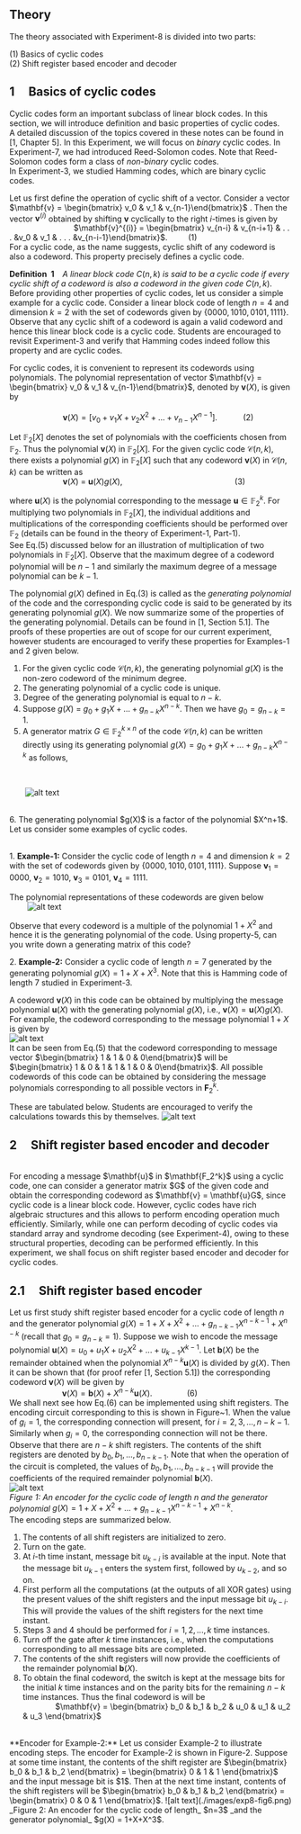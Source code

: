 ## Theory

The theory associated with Experiment-8 is divided into two parts:

(1) Basics of cyclic codes <br/>
(2) Shift register based encoder and decoder

## 1 &nbsp; &nbsp; Basics of cyclic codes

Cyclic codes form an important subclass of linear block codes. In this section, we will introduce definition and basic properties of cyclic codes. <br/> A detailed discussion of the topics covered in these notes can be found in [1, Chapter 5]. In this Experiment, we will focus on _binary_ cyclic codes. In Experiment-7, we had introduced Reed-Solomon codes. Note that Reed-Solomon codes form a class of _non-binary_ cyclic codes. <br/> In Experiment-3, we studied Hamming codes, which are binary cyclic codes.   

Let us first define the operation of cyclic shift of a vector. Consider a vector $\mathbf{v} = \begin{bmatrix} v_0 & v_1 & v_{n-1}\end{bmatrix}$ .
Then the vector $\mathbf{v}^{(i)}$ obtained by shifting $\mathbf{v}$ cyclically to the right $i$-times is given by <br/>
&nbsp; &nbsp; &nbsp; &nbsp; &nbsp; &nbsp; &nbsp; &nbsp; &nbsp; &nbsp;  &nbsp; &nbsp; &nbsp;&nbsp; &nbsp; $\mathbf{v}^{(i)} = \begin{bmatrix} v_{n-i} & v_{n-i+1} & . . .  &v_0 & v_1 & . . . &v_{n-i-1}\end{bmatrix}$. &ensp; &ensp;  &ensp;  (1) <br/>
For a cyclic code, as the name suggests,  cyclic shift of any codeword is also a codeword. This property precisely defines a cyclic code. 
 
 **Definition&ensp;1** &ensp; _A linear block code_ $C(n,k)$ _is said to be a cyclic code if every cyclic shift of a codeword is also a codeword in the given code_ $C(n,k)$. <br/>
Before providing other properties of cyclic codes, let us consider a simple example for a cyclic code. Consider a linear block code of length $n=4$ and dimension $k=2$ 
with the set of codewords given by $\{ 0000, 1010, 0101, 1111 \}$. Observe that any cyclic shift of a codeword is again a valid codeword and hence this linear block code is a cyclic code. Students are encouraged to revisit Experiment-3 and verify that Hamming codes indeed follow this property and are cyclic codes.

For cyclic codes, it is convenient to represent its codewords using polynomials. The polynomial representation of vector  $\mathbf{v} = \begin{bmatrix} v_0 & v_1 & v_{n-1}\end{bmatrix}$, denoted by $\mathbf{v}(X)$, is given by <br/>  
&ensp;&ensp;&ensp;&ensp;&ensp;&ensp;&ensp;&ensp;&ensp;&ensp;&ensp;&ensp;&ensp; $\mathbf{v}(X) = [ v_0 + v_1X + v_2X^2 + ... + v_{n-1}X^{n-1}]$. &ensp;&ensp;&ensp;&ensp;&ensp;&ensp;(2)

Let $\mathbb{F}_2[X]$ denotes the set of polynomials with the coefficients chosen from $\mathbb{F}_2$. Thus the polynomial $\mathbf{v}(X)$ in $\mathbb{F}_2[X]$.
For the given cyclic code $\mathcal{C}(n,k)$, there exists a polynomial $g(X)$ in $\mathbb{F}_2[X]$ such that any codeword $\mathbf{v}(X)$ in $\mathcal{C}(n,k)$ can be written as <br/>
&ensp;&ensp;&ensp;&ensp;&ensp;&ensp;&ensp;&ensp;&ensp;&ensp;&ensp;&ensp;&ensp; $\mathbf{v}(X)$ $=$ $\mathbf{u}(X)g(X)$, &ensp;&ensp;&ensp;&ensp;&ensp;&ensp;&ensp;&ensp;&ensp;&ensp;&ensp;&ensp;&ensp;&ensp;&ensp;&ensp;&ensp;&ensp;&ensp;&ensp;&ensp;&ensp;&ensp;&ensp;&ensp;&ensp;&ensp;&ensp;(3)

where $\mathbf{u}(X)$ is the polynomial corresponding to the message $\mathbf{u} \in \mathbb{F}_2^k$. For multiplying two polynomials in $\mathbb{F}_2[X]$, the individual additions and multiplications of the corresponding coefficients should be performed over $\mathbb{F}_2$ (details can be found in the theory of Experiment-1, Part-1).
<br/> See Eq.(5) discussed below for an illustration of multiplication of two polynomials in $\mathbb{F}_2[X]$. Observe that the maximum degree of a codeword polynomial will be $n-1$ and similarly the maximum degree of a message polynomial can be $k-1$.

The polynomial $g(X)$ defined in Eq.(3) is called as the _generating polynomial_ of the code and the corresponding cyclic code is said to be generated by its generating polynomial $g(X)$. 
We now summarize some of the properties of the generating polynomial. Details can be found in [1, Section 5.1]. The proofs of these properties are out of scope for our current experiment, however students are encouraged to verify these properties for Examples-1 and 2 given below.

 1. For the given cyclic code $\mathcal{C}(n,k)$, the generating polynomial $g(X)$ is the non-zero codeword of the minimum degree.  
 2. The generating polynomial of a cyclic code is unique.
 3. Degree of the generating polynomial is equal to $n-k$.
 4. Suppose $g(X)$ $=$ $g_0 + g_1X + ... + g_{n-k}X^{n-k}$. Then we have $g_0 = g_{n-k} = 1$.
 5. A generator matrix $G \in \mathbb{F}_2^{k \times n}$ of the code $\mathcal{C}(n,k)$ can be written directly using its generating polynomial $g(X) = g_0 + g_1X + ... + g_{n-k}X^{n-k}$ as follows,
 <br/>
 
 &ensp;&ensp;&ensp;&ensp;![alt text](./images/exp8-fig1.png)
 
 <br/>
 6. The generating polynomial $g(X)$ is a factor of the polynomial $X^n+1$.
 <br/>
 Let us consider some examples of cyclic codes. 
<br/>
<br/>

1\. **Example-1:** Consider the cyclic code of length $n=4$ and dimension $k=2$  with the set of codewords given by $\{ 0000, 1010, 0101, 1111 \}$. Suppose 
$\mathbf{v}_1 = 0000$, $\mathbf{v}_2 = 1010$, $\mathbf{v}_3 = 0101$, $\mathbf{v}_4 = 1111$. 

  The polynomial representations of these codewords are given below
<br/>
&ensp;&ensp;&ensp;&ensp; ![alt text](./images/exp8-fig2.png)
<br/>

 Observe that every codeword is a multiple of the polynomial ${1+X^2}$ and hence it is the generating polynomial of the code. Using property-5, can you write down a generating matrix of this code?

2\. **Example-2:** Consider a cyclic code of length $n=7$ generated by the generating polynomial $g(X) = 1 +X +X^3$. Note that this is Hamming code of length $7$ studied in Experiment-3. 

  A codeword $\mathbf{v}(X)$ in this code can be obtained by multiplying the message polynomial $\mathbf{u}(X)$ with the generating polynomial $g(X)$, i.e., $\mathbf{v}(X) = \mathbf{u}(X) g(X)$. For example, the codeword corresponding to the message polynomial $1+X$ is given by 
<br/>
![alt text](./images/exp8-fig3.png)
<br/>
It can be seen from Eq.(5) that the codeword corresponding to message vector $\begin{bmatrix} 1 & 1 & 0 & 0\end{bmatrix}$ will be $\begin{bmatrix} 1 & 0 & 1 & 1 & 1 & 0 & 0\end{bmatrix}$.
All possible codewords of this code can be obtained by considering the message polynomials corresponding to all possible vectors in $\mathbf{F}_2^k$.

These are tabulated below. Students are encouraged to verify the calculations towards this by themselves.
![alt text](./images/exp8-fig4.png)
## 2 &nbsp; &nbsp; Shift register based encoder and decoder
<br/>
For encoding a message $\mathbf{u}$ in $\mathbf{F_2^k}$ using a cyclic code, one can consider a generator matrix $G$ of the given code and obtain the corresponding codeword as $\mathbf{v} = \mathbf{u}G$, since cyclic code is a linear block code. However, cyclic codes have rich algebraic structures and this allows to perform encoding operation much efficiently. Similarly, while one can perform decoding of cyclic codes via standard array and syndrome decoding (see Experiment-4), owing to these structural properties, decoding can be performed efficiently. In this experiment, we shall focus on shift register based encoder and decoder for cyclic codes. 

## 2.1 &nbsp; &nbsp; Shift register based encoder

Let us first study shift register based encoder for a cyclic code of length $n$ and the generator polynomial $g(X) = 1+X+X^2+\ldots+g_{n-k-1}X^{n-k-1}+X^{n-k}$ (recall that $g_0=g_{n-k}=1$). Suppose we wish to encode the message polynomial $\mathbf{u}(X) = u_0+u_1X+u_2X^2+ ... +u_{k-1}X^{k-1}$. Let $\mathbf{b}(X)$ be the remainder obtained when the polynomial $X^{n-k}\mathbf{u}(X)$ is divided by $g(X)$. Then it can be shown that (for proof refer [1, Section 5.1]) the corresponding codeword $\mathbf{v}(X)$ will be given by 
<br/>
&ensp; &ensp;  &ensp; &ensp;&ensp; &ensp;&ensp; &ensp;&ensp;&ensp; $\mathbf{v}(X) = \mathbf{b}(X) + X^{n-k}\mathbf{u}(X).$ &ensp; &ensp;  &ensp; &ensp;&ensp; &ensp;(6)
</br>
We shall next see how Eq.(6) can be implemented using shift registers. The encoding circuit corresponding to this is shown in Figure~1. When the value of $g_i=1$, the corresponding connection will present, for $i = 2, 3, ... , n-k-1$. Similarly when $g_i=0$, the corresponding connection will not be there.  
Observe that there are $n-k$ shift registers. The contents of the shift registers are denoted by $b_0, b_1, ..., b_{n-k-1}$. Note that when the operation of the circuit is completed, the values of $b_0, b_1, ... , b_{n-k-1}$ will provide the coefficients of the required remainder polynomial $\mathbf{b}(X)$. 
<br/>
![alt text](./images/exp8-fig5.png)
<br/>
_Figure 1: An encoder for the cyclic code of length_ $n$ _and the generator polynomial_ $g(X) = 1+X+X^2+ ... +g_{n-k-1}X^{n-k-1}+X^{n-k}$.
<br/>
The encoding steps are summarized below.
1. The contents of all shift registers are initialized to zero.
2. Turn on the gate.
3. At $i$-th time instant, message bit $u_{k-i}$ is available at the input. Note that the message bit $u_{k-1}$ enters the system first, followed by $u_{k-2}$, and so on.
4. First perform all the computations (at the outputs of all XOR gates) using the present values of the shift registers and the input message bit $u_{k-i}$. This will provide the values of the shift registers for the next time instant.
5. Steps 3 and 4 should be performed for $i = 1, 2, ... , k$ time instances. 
6. Turn off the gate after $k$ time instances, i.e., when the computations corresponding to all message bits are completed.
7. The contents of the shift registers will now provide the coefficients of the remainder polynomial $\mathbf{b}(X)$.
8. To obtain the final codeword, the switch is kept at the message bits for the initial $k$ time instances and on the parity bits for the remaining $n-k$ time instances. Thus the final codeword is will be <br/>
&ensp; &ensp;&ensp; &ensp;&ensp; &ensp; $\mathbf{v} = \begin{bmatrix} b_0 & b_1 & b_2 & u_0 & u_1 & u_2 & u_3 \end{bmatrix}$ &ensp; &ensp;&ensp; &ensp;&ensp; &ensp; 
<br/>
**Encoder for Example-2:** Let us consider Example-2 to illustrate encoding steps. The encoder for Example-2 is shown in Figure-2. Suppose at some time instant, the contents of the shift register are $\begin{bmatrix} b_0 & b_1 & b_2 \end{bmatrix} = \begin{bmatrix} 0 & 1 & 1 \end{bmatrix}$ and the input message bit is $1$.
Then at the next time instant, contents of the shift registers will be $\begin{bmatrix} b_0 & b_1 & b_2 \end{bmatrix} = \begin{bmatrix} 0 & 0 & 1 \end{bmatrix}$.
![alt text](./images/exp8-fig6.png)
<br/>
_Figure 2: An encoder for the cyclic code of length_ $n=3$ _and the generator polynomial_ $g(X) = 1+X+X^3$.


